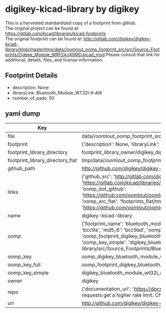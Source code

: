 # digikey-kicad-library by digikey  
This is a harvested standardized copy of a footprint from github.  
The original project can be found at:  
https://gitlab.com/kicad/libraries/kicad-footprints  
The original footprint can be found at:
http://gitlab.com/digikey/digikey-kicad-library/blob/master/tmp/data//oomlout_oomp_footprint_src/src/Source_Footprints/Zigbee_Module_MRF24J40MD.kicad_mod
Please consult that link for additional, details, files, and license information.  
## Footprint Details
* description: None  
* libraryLink: Bluetooth_Module_WT32I-A-AI6  
* number_of_pads: 50  
## yaml dump  
| Key | Value |  
| --- | --- |  
| file | data//oomlout_oomp_footprint_src/digikey-kicad-library/src/Source_Footprints/Bluetooth_Module_WT32I-A-AI6.kicad_mod |  
| footprint | {'description': None, 'libraryLink': 'Bluetooth_Module_WT32I-A-AI6', 'number_of_pads': 50} |  
| footprint_library_directory | footprint_library_owner/digikey_digikey-kicad-library |  
| footprint_library_directory_flat | tmp/data//oomlout_oomp_footprint_src/footprints_flat/digikey_bluetooth_module_wt32i_a_ai6_bluetooth_module_wt32i_a_ai6/working |  
| github_path | http://github.com/digikey/digikey-kicad-library/blob/master/tmp/data//oomlout_oomp_footprint_src/src/Source_Footprints/Bluetooth_Module_WT32I-A-AI6.kicad_mod |  
| links | {'github_src': 'http://gitlab.com/digikey/digikey-kicad-library/blob/master/tmp/data//oomlout_oomp_footprint_src/src/Source_Footprints/Zigbee_Module_MRF24J40MD.kicad_mod', 'github_src_repo': 'https://gitlab.com/kicad/libraries/kicad-footprints', 'oomp_bot': 'tmp/data//oomlout_oomp_footprint_src/footprints/digikey_bluetooth_module_wt32i_a_ai6_bluetooth_module_wt32i_a_ai6/working', 'oomp_bot_github': 'https://github.com/oomlout/oomlout_oomp_footprint_bot/tree/main/tmp/data//oomlout_oomp_footprint_src/footprints/digikey_bluetooth_module_wt32i_a_ai6_bluetooth_module_wt32i_a_ai6/working', 'oomp_src_flat': 'footprints_flat/tmp/data//oomlout_oomp_footprint_src/footprints_flat/digikey_bluetooth_module_wt32i_a_ai6_bluetooth_module_wt32i_a_ai6/working', 'oomp_src_flat_github': 'https://github.com/oomlout/oomlout_oomp_footprint_src/tree/main/tmp/data//oomlout_oomp_footprint_src/footprints_flat/digikey_bluetooth_module_wt32i_a_ai6_bluetooth_module_wt32i_a_ai6/working'} |  
| name | digikey-kicad-library |  
| oomp | {'footprint_name': 'bluetooth_module_wt32i_a_ai6', 'library_name': 'bluetooth_module_wt32i_a_ai6_kicad_mod', 'md5': 'bcc9add92d59bdba4122ae6e6bca3d61', 'md5_10': 'bcc9add92d', 'md5_5': 'bcc9a', 'md5_6': 'bcc9ad', 'oomp_key': 'oomp_digikey_bluetooth_module_wt32i_a_ai6_bluetooth_module_wt32i_a_ai6', 'oomp_key_extra': 'oomp_footprint_digikey_bluetooth_module_wt32i_a_ai6_bluetooth_module_wt32i_a_ai6', 'oomp_key_full': 'oomp_footprint_digikey_bluetooth_module_wt32i_a_ai6_bluetooth_module_wt32i_a_ai6_bcc9ad', 'oomp_key_simple': 'digikey_bluetooth_module_wt32i_a_ai6_bluetooth_module_wt32i_a_ai6', 'original_filename': 'data//oomlout_oomp_footprint_src/digikey-kicad-library/src/Source_Footprints/Bluetooth_Module_WT32I-A-AI6.kicad_mod', 'owner_name': 'digikey'} |  
| oomp_key | oomp_digikey_bluetooth_module_wt32i_a_ai6_bluetooth_module_wt32i_a_ai6 |  
| oomp_key_full | oomp_footprint_digikey_bluetooth_module_wt32i_a_ai6_bluetooth_module_wt32i_a_ai6 |  
| oomp_key_simple | digikey_bluetooth_module_wt32i_a_ai6_bluetooth_module_wt32i_a_ai6 |  
| owner | digikey |  
| repo | {'documentation_url': 'https://docs.github.com/rest/overview/resources-in-the-rest-api#rate-limiting', 'message': "API rate limit exceeded for 84.66.142.224. (But here's the good news: Authenticated requests get a higher rate limit. Check out the documentation for more details.)"} |  
| url | http://github.com/digikey/digikey-kicad-library |  

